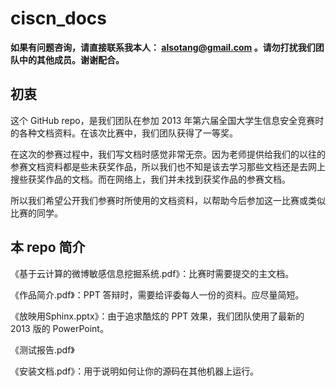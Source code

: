ciscn_docs
==========

<strong>如果有问题咨询，请直接联系我本人： alsotang@gmail.com 。请勿打扰我们团队中的其他成员。谢谢配合。</strong>

## 初衷

这个 GitHub repo，是我们团队在参加 2013 年第六届全国大学生信息安全竞赛时的各种文档资料。在该次比赛中，我们团队获得了一等奖。

在这次的参赛过程中，我们写文档时感觉非常无奈。因为老师提供给我们的以往的参赛文档资料都是些未获奖作品，所以我们也不知是该去学习那些文档还是去网上搜些获奖作品的文档。而在网络上，我们并未找到获奖作品的参赛文档。

所以我们希望公开我们参赛时所使用的文档资料，以帮助今后参加这一比赛或类似比赛的同学。

## 本 repo 简介

《基于云计算的微博敏感信息挖掘系统.pdf》：比赛时需要提交的主文档。

《作品简介.pdf》：PPT 答辩时，需要给评委每人一份的资料。应尽量简短。

《放映用Sphinx.pptx》：由于追求酷炫的 PPT 效果，我们团队使用了最新的 2013 版的 PowerPoint。

《测试报告.pdf》

《安装文档.pdf》：用于说明如何让你的源码在其他机器上运行。


